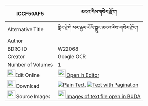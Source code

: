 |ICCF50AF5|མངའ་རིས་གསེར་རྫོང་། 
| --- | --- 
|Alternative Title |གླིང་རྗེ་གེ་སར་རྒྱལ་པོའི་སྒྲུང་མངའ་རིས་གསེར་རྫོང་།
|Author | 
|BDRC ID | W22068
|Creator | Google OCR
|Number of Volumes| 1
|<img width="25" src="https://img.icons8.com/color/25/000000/edit-property.png">Edit Online| [<img width="25" src="https://avatars.githubusercontent.com/u/45091458?s=200&v=4"> Open in Editor](http://editor.openpecha.org/ICCF50AF5)
|<img width="25" src="https://img.icons8.com/fluent/48/000000/download-2.png"/>  Download | [![](https://img.icons8.com/color/20/000000/txt.png)Plain Text](https://github.com/Openpecha/ICCF50AF5/releases/download/v1/ngari_ser_dzong_plain_ICCF50AF5.zip), [![](https://img.icons8.com/color/20/000000/txt.png)Text with Pagination](https://github.com/Openpecha/ICCF50AF5/releases/download/v1/ngari_ser_dzong_pages_ICCF50AF5.zip)
|<img width="25" src="https://img.icons8.com/plasticine/100/000000/pictures-folder.png"/>  Source Images | [<img width="25" src="https://library.bdrc.io/icons/BUDA-small.svg"> Images of text file open in BUDA](https://library.bdrc.io/show/bdr:W22068)